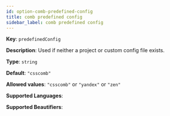```yaml
---
id: option-comb-predefined-config
title: comb predefined config
sidebar_label: comb predefined config
---
```

**Key**: `predefinedConfig`

**Description**: Used if neither a project or custom config file exists.

**Type**: `string`

**Default**: `"csscomb"`

**Allowed values**: `"csscomb"` or `"yandex"` or `"zen"`

**Supported Languages**: 

**Supported Beautifiers**: 
